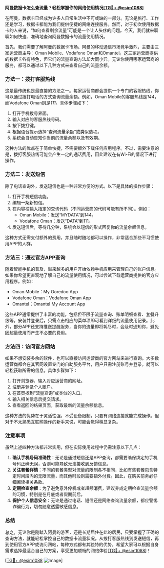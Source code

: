 **阿曼数据卡怎么查流量？轻松掌握你的网络使用情况[[TG💪+ @esim1088](https://t.me/s/esim1088)]**

在阿曼，数据卡已经成为许多人日常生活中不可或缺的一部分。无论是旅行、工作还是学习，数据卡都能为我们提供便捷的网络连接服务。然而，对于初次使用数据卡的人来说，“如何查看剩余流量”可能是一个让人头疼的问题。今天，我们就来聊聊如何快速、准确地查询阿曼数据卡的流量使用情况。

首先，我们需要了解阿曼的数据卡市场。阿曼的移动通信市场竞争激烈，主要由三家运营商主导：Oman Mobile、Vodafone Oman和Omantel。这三家运营商提供的数据卡各有特色，但它们的流量查询方法却大同小异。无论你使用哪家运营商的服务，都可以通过以下几种方式来查看自己的流量余额。

### 方法一：拨打客服热线

这是最传统也是最直接的方法之一。每家运营商都会提供一个专门的客服热线，你可以通过拨打电话的方式查询流量余额。例如，Oman Mobile的客服热线是*144*，而Vodafone Oman则是*111*。具体步骤如下：

1. 打开手机拨号界面。
2. 输入对应的客服热线号码。
3. 按下拨打键。
4. 根据语音提示选择“查询流量余额”或类似选项。
5. 系统会自动告知你当前的流量余额以及有效期。

这种方法的优点在于简单快捷，不需要额外下载任何应用程序。不过，需要注意的是，拨打客服热线可能会产生一定的通话费用，因此建议在有Wi-Fi的情况下进行操作。

### 方法二：发送短信

除了电话查询外，发送短信也是一种非常方便的方式。以下是具体的操作步骤：

1. 打开手机短信功能。
2. 编辑一条新短信。
3. 在内容栏输入指定的查询代码（不同运营商的代码可能有所不同）。例如：
   - Oman Mobile：发送“MYDATA”到144。
   - Vodafone Oman：发送“DATA”到111。
4. 发送短信后，等待几分钟，系统会以短信的形式回复你的流量余额信息。

这种方式无需支付额外的费用，并且随时随地都可以操作，非常适合那些不习惯使用APP的人群。

### 方法三：通过官方APP查询

随着智能手机的普及，越来越多的用户开始依赖手机应用来管理自己的账户信息。如果你希望更直观地了解自己的流量使用情况，可以尝试下载运营商提供的官方应用程序。例如：

- Oman Mobile：My Ooredoo App
- Vodafone Oman：Vodafone Oman App
- Omantel：Omantel My Account App

这些APP通常提供了丰富的功能，包括但不限于流量查询、账单明细查看、套餐升级等。安装并登录后，只需点击相应的菜单项即可看到详细的流量使用记录。此外，部分APP还支持推送提醒服务，当你的流量即将耗尽时，会及时通知你，避免因超量使用而产生不必要的费用。

### 方法四：访问官方网站

如果不想安装多余的软件，也可以直接访问运营商的官方网站来进行查询。大多数运营商都会在其官网设置专门的自助服务平台，用户只需注册账号并登录，就可以轻松获取所需的信息。具体步骤如下：

1. 打开浏览器，输入对应运营商的网址。
2. 注册并登录个人账户。
3. 在首页找到“流量查询”或类似的入口。
4. 输入相关信息后提交请求。
5. 查看返回的结果页面，获取最新的流量余额信息。

这种方法的优势在于灵活性强，不受设备限制，只要有网络连接就能完成操作。但对于不太熟悉互联网操作的新手来说，可能会觉得稍显复杂。

### 注意事项

虽然上述四种方法都非常实用，但在实际使用过程中仍需注意以下几点：

1. **确认手机号码准确性**：无论是通过短信还是APP查询，都需要确保绑定的手机号码正确无误，否则可能导致无法接收到反馈信息。
2. **关注套餐详情**：不同的套餐类型对流量的限制各不相同，比如有些套餐包含特定时间段内的无限流量，而其他时段则需要额外付费。因此，在购买前务必仔细阅读相关条款。
3. **定期检查余额**：为了避免意外停机或者超额消费，建议养成定期检查流量余额的习惯，特别是在月底或者假期前后。
4. **保护个人信息安全**：无论是通过电话、短信还是网络查询流量余额，都应警惕诈骗行为，切勿随意透露敏感信息。

### 总结

总之，无论你是刚踏入阿曼的游客，还是长期居住在此的居民，只要掌握了正确的查询方法，就能轻松掌控自己的数据卡流量状况。从拨打客服热线到发送短信，再到使用官方APP或访问网站，每种方式都有其独特的优势。希望大家可以根据自身需求选择最适合自己的方案，享受更加顺畅的网络体验[[TG💪+ @esim1088](https://t.me/s/esim1088)]！

[[TG💪+ @esim1088](https://t.me/s/esim1088) ![Image](https://i.postimg.cc/4NQfJmqS/Snipaste-2025-05-13-00-14-12.png)]